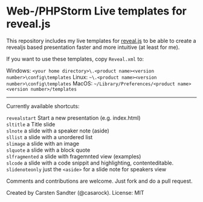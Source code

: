 # Web-/PHPStorm Live templates for reveal.js

This repository includes my live templates for [reveal.js](https://github.com/hakimel/reveal.js/) to be able to create a revealjs based presentation faster and more intuitive (at least for me).

If you want to use these templates, copy `Reveal.xml` to:

Windows: `<your home directory>\.<product name><version number>\config\templates`
Linux: `~\.<product name><version number>\config\templates`
MacOS: `~/Library/Preferences/<product name><version number>/templates`

-----

Currently available shortcuts:

`revealstart` Start a new presentation (e.g. index.html)  
`sltitle` a Title slide  
`slnote` a slide with a speaker note (aside)  
`sllist` a slide with a unordered list  
`slimage` a slide with an image  
`slquote` a slide with a block quote  
`slfragmented` a slide with fragemnted view (examples)  
`slcode` a slide with a code snippit and highlighting, contenteditable.  
`slidenoteonly` just the `<aside>` for a slide note for speakers view

Comments and contributions are welcome. Just fork and do a pull request.

Created by Carsten Sandter (@casarock). 
License: MIT